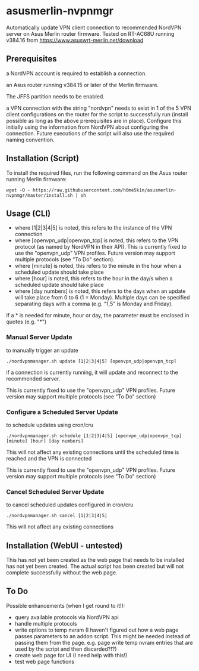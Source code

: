 # asusmerlin-nvpnmgr
Automatically update VPN client connection to recommended NordVPN server on Asus Merlin router firmware. Tested on RT-AC68U running v384.16 from https://www.asuswrt-merlin.net/download

## Prerequisites

a NordVPN account is required to establish a connection.

an Asus router running v384.15 or later of the Merlin firmware.

The JFFS partition needs to be enabled.

a VPN connection with the string "nordvpn" needs to exist in 1 of the 5 VPN client configurations on the router for the script to successfully run (install possible as long as the above prerequisites are in place). Configure this initially using the information from NordVPN about configuring the connection. Future executions of the script will also use the required naming convention.

## Installation (Script)
To install the required files, run the following command on the Asus router running Merlin firmware:

```
wget -O - https://raw.githubusercontent.com/h0me5k1n/asusmerlin-nvpnmgr/master/install.sh | sh
```

## Usage (CLI)

- where [1|2|3|4|5] is noted, this refers to the instance of the VPN connection
- where [openvpn_udp|openvpn_tcp] is noted, this refers to the VPN protocol (as named by NordVPN in their API). This is currently fixed to use the "openvpn_udp" VPN profiles. Future version may support multiple protocols (see "To Do" section).
- where [minute] is noted, this refers to the minute in the hour when a scheduled update should take place
- where [hour] is noted, this refers to the hour in the day/s when a scheduled update should take place
- where [day numbers] is noted, this refers to the days when an update will take place from 0 to 6 (1 = Monday). Multiple days can be specified separating days with a comma (e.g. "1,5" is Monday and Friday). 

If a * is needed for minute, hour or day, the parameter must be enclosed in quotes (e.g. "*")

### Manual Server Update
to manually trigger an update
```
./nordvpnmanager.sh update [1|2|3|4|5] [openvpn_udp|openvpn_tcp]
```
if a connection is currently running, it will update and reconnect to the recommended server.

This is currently fixed to use the "openvpn_udp" VPN profiles. Future version may support multiple protocols (see "To Do" section)

### Configure a Scheduled Server Update
to schedule updates using cron/cru
```
./nordvpnmanager.sh schedule [1|2|3|4|5] [openvpn_udp|openvpn_tcp] [minute] [hour] [day numbers]
```
This will not affect any existing connections until the scheduled time is reached and the VPN is connected

This is currently fixed to use the "openvpn_udp" VPN profiles. Future version may support multiple protocols (see "To Do" section)

### Cancel Scheduled Server Update
to cancel scheduled updates configured in cron/cru
```
./nordvpnmanager.sh cancel [1|2|3|4|5] 
```
This will not affect any existing connections

## Installation (WebUI - untested)
This has not yet been created as the web page that needs to be installed has not yet been created.
The actual script has been created but will not complete successfully without the web page.

## To Do
Possible enhancements (when I get round to it!):

- query available protocols via NordVPN api
- handle multiple protocols
- write options to temp nvram (I haven't figured out how a web page passes parameters to an addon script. This might be needed instead of passing them from the page. e.g. page write temp nvram entries that are used by the script and then discarded?!?)
- create web page for UI (I need help with this!)
- test web page functions

